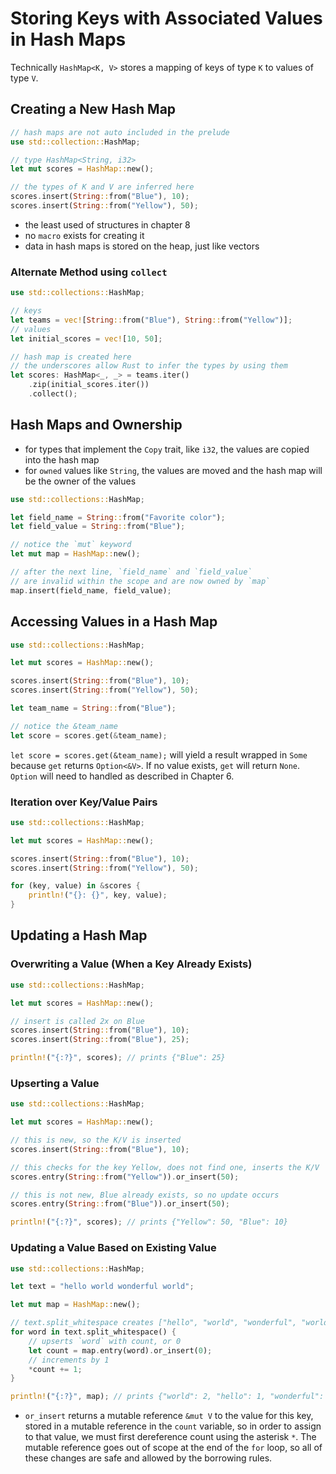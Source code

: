 # Storing Keys with Associated Values in Hash Maps

Technically `HashMap<K, V>` stores a mapping of keys of type `K` to values of type `V`.

## Creating a New Hash Map

```rust
// hash maps are not auto included in the prelude
use std::collection::HashMap;

// type HashMap<String, i32>
let mut scores = HashMap::new();

// the types of K and V are inferred here
scores.insert(String::from("Blue"), 10);
scores.insert(String::from("Yellow"), 50);
```

- the least used of structures in chapter 8
- no `macro` exists for creating it
- data in hash maps is stored on the heap, just like vectors

### Alternate Method using `collect`

```rust
use std::collections::HashMap;

// keys
let teams = vec![String::from("Blue"), String::from("Yellow")];
// values
let initial_scores = vec![10, 50];

// hash map is created here
// the underscores allow Rust to infer the types by using them
let scores: HashMap<_, _> = teams.iter()
    .zip(initial_scores.iter())
    .collect();
```

## Hash Maps and Ownership

- for types that implement the `Copy` trait, like `i32`, the values are copied into the hash map
- for `owned` values like `String`, the values are moved and the hash map will be the owner of the values

```rust
use std::collections::HashMap;

let field_name = String::from("Favorite color");
let field_value = String::from("Blue");

// notice the `mut` keyword
let mut map = HashMap::new();

// after the next line, `field_name` and `field_value`
// are invalid within the scope and are now owned by `map`
map.insert(field_name, field_value);
```

## Accessing Values in a Hash Map

```rust
use std::collections::HashMap;

let mut scores = HashMap::new();

scores.insert(String::from("Blue"), 10);
scores.insert(String::from("Yellow"), 50);

let team_name = String::from("Blue");

// notice the &team_name
let score = scores.get(&team_name);
```

`let score = scores.get(&team_name);` will yield a result wrapped in `Some` because `get` returns `Option<&V>`. If no value exists, `get` will return `None`. `Option` will need to handled as described in Chapter 6.

### Iteration over Key/Value Pairs

```rust
use std::collections::HashMap;

let mut scores = HashMap::new();

scores.insert(String::from("Blue"), 10);
scores.insert(String::from("Yellow"), 50);

for (key, value) in &scores {
    println!("{}: {}", key, value);
}
```

## Updating a Hash Map

### Overwriting a Value (When a Key Already Exists)

```rust
use std::collections::HashMap;

let mut scores = HashMap::new();

// insert is called 2x on Blue
scores.insert(String::from("Blue"), 10);
scores.insert(String::from("Blue"), 25);

println!("{:?}", scores); // prints {"Blue": 25}
```

### Upserting a Value

```rust
use std::collections::HashMap;

let mut scores = HashMap::new();

// this is new, so the K/V is inserted
scores.insert(String::from("Blue"), 10);

// this checks for the key Yellow, does not find one, inserts the K/V
scores.entry(String::from("Yellow")).or_insert(50);

// this is not new, Blue already exists, so no update occurs
scores.entry(String::from("Blue")).or_insert(50);

println!("{:?}", scores); // prints {"Yellow": 50, "Blue": 10}
```

### Updating a Value Based on Existing Value

```rust
use std::collections::HashMap;

let text = "hello world wonderful world";

let mut map = HashMap::new();

// text.split_whitespace creates ["hello", "world", "wonderful", "world"]
for word in text.split_whitespace() {
    // upserts `word` with count, or 0
    let count = map.entry(word).or_insert(0);
    // increments by 1
    *count += 1;
}

println!("{:?}", map); // prints {"world": 2, "hello": 1, "wonderful": 1}
```

- `or_insert` returns a mutable reference `&mut V` to the value for this key, stored in a mutable reference in the `count` variable, so in order to assign to that value, we must first dereference count using the asterisk `*`. The mutable reference goes out of scope at the end of the `for` loop, so all of these changes are safe and allowed by the borrowing rules.
